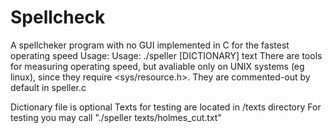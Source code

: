 # Spellcheck
A spellcheker program with no GUI implemented in C for the fastest operating speed
Usage: Usage: ./speller [DICTIONARY] text
There are tools for measuring operating speed, but avaliable only on UNIX systems (eg linux),
since they require <sys/resource.h>. They are commented-out by default in speller.c


Dictionary file is optional
Texts for testing are located in /texts directory
For testing you may call "./speller texts/holmes_cut.txt"